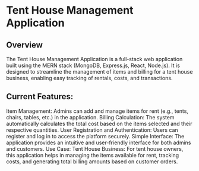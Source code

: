 # Tent House Management Application
## Overview
The Tent House Management Application is a full-stack web application built using the MERN stack (MongoDB, Express.js, React, Node.js). It is designed to streamline the management of items and billing for a tent house business, enabling easy tracking of rentals, costs, and transactions.

## Current Features:
Item Management: Admins can add and manage items for rent (e.g., tents, chairs, tables, etc.) in the application.
Billing Calculation: The system automatically calculates the total cost based on the items selected and their respective quantities.
User Registration and Authentication: Users can register and log in to access the platform securely.
Simple Interface: The application provides an intuitive and user-friendly interface for both admins and customers.
Use Case:
Tent House Business: For tent house owners, this application helps in managing the items available for rent, tracking costs, and generating total billing amounts based on customer orders.